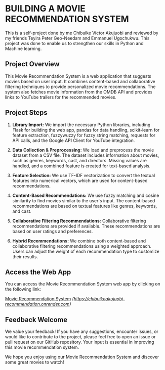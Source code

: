 # BUILDING A MOVIE RECOMMENDATION SYSTEM

This is a self-project done by me Chibuike Victor Akujuobi and reviewed by my friends Teyira Peter Geo-Needam and Emmanuel Ugochukwu. This project was done to enable us to strengthen our skills in Python and Machine learning.

## Project Overview
This Movie Recommendation System is a web application that suggests movies based on user input. It combines content-based and collaborative filtering techniques to provide personalized movie recommendations. The system also fetches movie information from the OMDB API and provides links to YouTube trailers for the recommended movies.

## Project Steps
1. **Library Import:** We import the necessary Python libraries, including Flask for building the web app, pandas for data handling, scikit-learn for feature extraction, fuzzywuzzy for fuzzy string matching, requests for API calls, and the Google API Client for YouTube integration.

2. **Data Collection & Preprocessing:** We load and preprocess the movie dataset from a CSV file. The dataset includes information about movies, such as genres, keywords, cast, and directors. Missing values are handled, and a combined feature is created for text-based analysis.

3. **Feature Selection:** We use TF-IDF vectorization to convert the textual features into numerical vectors, which are used for content-based recommendations.

4. **Content-Based Recommendations:** We use fuzzy matching and cosine similarity to find movies similar to the user's input. The content-based recommendations are based on textual features like genres, keywords, and cast.

5. **Collaborative Filtering Recommendations:** Collaborative filtering recommendations are provided if available. These recommendations are based on user ratings and preferences.

6. **Hybrid Recommendations:** We combine both content-based and collaborative filtering recommendations using a weighted approach. Users can adjust the weight of each recommendation type to customize their results.

## Access the Web App
You can access the Movie Recommendation System web app by clicking on the following link:

[Movie Recommendation System](#) _(https://chibuikeakujuobi-recommendation.onrender.com)_

## Feedback Welcome
We value your feedback! If you have any suggestions, encounter issues, or would like to contribute to the project, please feel free to open an issue or pull request on our GitHub repository. Your input is essential in improving this movie recommendation system.

We hope you enjoy using our Movie Recommendation System and discover some great movies to watch!

